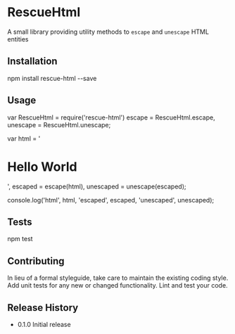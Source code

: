 RescueHtml
=========

A small library providing utility methods to `escape` and `unescape` HTML entities

## Installation

  npm install rescue-html --save

## Usage

  var RescueHtml = require('rescue-html')
      escape = RescueHtml.escape,
      unescape = RescueHtml.unescape;

  var html = '<h1>Hello World</h1>',
      escaped = escape(html),
      unescaped = unescape(escaped);

  console.log('html', html, 'escaped', escaped, 'unescaped', unescaped);

## Tests

  npm test

## Contributing

In lieu of a formal styleguide, take care to maintain the existing coding style.
Add unit tests for any new or changed functionality. Lint and test your code.

## Release History

* 0.1.0 Initial release